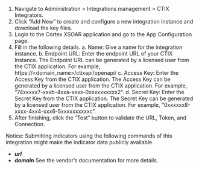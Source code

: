 1. Navigate to Administration > Integrations management > CTIX Integrators.
2. Click “Add New” to create and configure a new integration instance and download the key files.
3. Login to the Cortex XSOAR application and go to the App Configuration page.
4. Fill in the following details.
    a. Name: Give a name for the integration instance.
    b. Endpoint URL: Enter the endpoint URL of your CTIX Instance. The Endpoint URL can be generated by a licensed user from the CTIX application. For example, https://<domain_name>/ctixapi/openapi/
    c. Access Key: Enter the Access Key from the CTIX application. The Access Key can be generated by a licensed user from the CTIX application. For example, “74xxxxx7-xxxb-4xxa-xxxx-0xxxxxxxxxx2“.
    d. Secret Key: Enter the Secret Key from the CTIX application. The Secret Key can be generated by a licensed user from the CTIX application. For example, “0xxxxxx8-xxxx-4xx4-xxx6-5xxxxxxxxxxc”.
5.  After finishing, click the “Test“ button to validate the URL, Token, and Connection.


Notice: Submitting indicators using the following commands of this integration might make the indicator data publicly available.
- ***url***
- ***domain***
See the vendor’s documentation for more details.